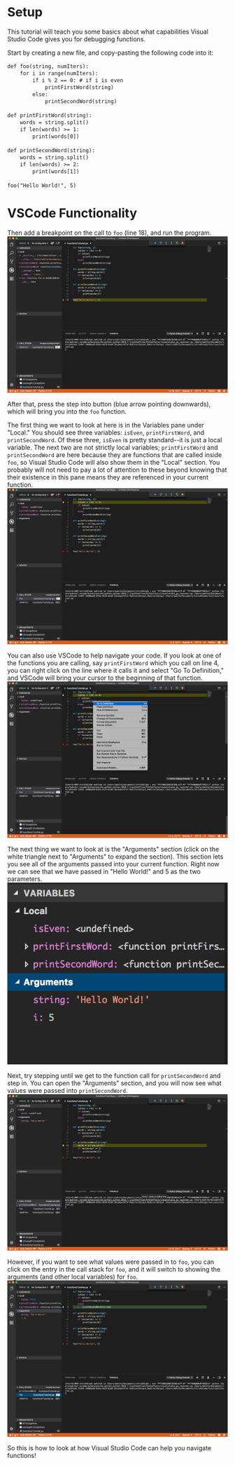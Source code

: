 # Setup

This tutorial will teach you some basics about what capabilities Visual Studio Code gives you for debugging functions. 


Start by creating a new file, and copy-pasting the following code into it:
```
def foo(string, numIters):
    for i in range(numIters):
        if i % 2 == 0: # if i is even
            printFirstWord(string)
        else:
            printSecondWord(string)

def printFirstWord(string):
    words = string.split()
    if len(words) >= 1:
        print(words[0])

def printSecondWord(string):
    words = string.split()
    if len(words) >= 2:
        print(words[1])

foo("Hello World!", 5)
```

# VSCode Functionality


Then add a breakpoint on the call to `foo` (line 18), and run the program. 
![VSCode_functions_firstBreakpoint](photos/VSCode_functions_firstBreakpoint.png)

After that, press the step into button (blue arrow pointing downwards), which will bring you into the `foo` function. 

The first thing we want to look at here is in the Variables pane under "Local." You should see three variables: `isEven`, `printFirstWord`, and `printSecondWord`. Of these three, `isEven` is pretty standard--it is just a local variable. The next two are not strictly local variables; `printFirstWord` and `printSecondWord` are here because they are functions that are called inside `foo`, so Visual Studio Code will also show them in the "Local" section. You probably will not need to pay a lot of attention to these beyond knowing that their existence in this pane means they are referenced in your current function.
![VSCode_functions_inFoo](photos/VSCode_functions_inFoo.png)

You can also use VSCode to help navigate your code. If you look at one of the functions you are calling, say `printFirstWord` which you call on line 4, you can right click on the line where it calls it and select "Go To Definition," and VSCode will bring your cursor to the beginning of that function.
![VSCode_functions_goToDefinition](photos/VSCode_functions_goToDefinition.png)


The next thing we want to look at is the "Arguments" section (click on the white triangle next to "Arguments" to expand the section). This section lets you see all of the arguments passed into your current function. Right now we can see that we have passed in "Hello World!" and 5 as the two parameters. 
![VSCode_functions_arguments](photos/VSCode_functions_arguments.png)


Next, try stepping until we get to the function call for `printSecondWord` and step in. You can open the "Arguments" section, and you will now see what values were passed into `printSecondWord`.
![VSCode_functions_inprintSecondWordArgument](photos/VSCode_functions_inprintSecondWordArgument.png)


However, if you want to see what values were passed in to `foo`, you can click on the entry in the call stack for `foo`, and it will switch to showing the arguments (and other local variables) for `foo`.
![VSCode_functions_goUpCallStack](photos/VSCode_functions_goUpCallStack.png)



So this is how to look at how Visual Studio Code can help you navigate functions!
